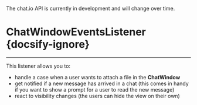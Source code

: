 <p class="docs-warning">The chat.io API is currently in development and will change over time.</p>

# ChatWindowEventsListener {docsify-ignore}
___

This listener allows you to:

*	handle a case when a user wants to attach a file in the **ChatWindow**
*	get notified if a new message has arrived in a chat (this comes in handy if you want to show a prompt for a user to read the new message)
*	react to visibility changes (the users can hide the view on their own)
